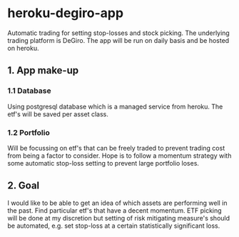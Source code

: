 # heroku-degiro-app
Automatic trading for setting stop-losses and stock picking. The underlying trading
platform is DeGiro. The app will be run on daily basis and be hosted on heroku.

## 1. App make-up
### 1.1 Database
Using postgresql database which is a managed service from heroku. The etf's will be 
saved per asset class.

### 1.2 Portfolio
Will be focussing on etf's that can be freely traded to prevent trading cost from being
a factor to consider. Hope is to follow a momentum strategy with some automatic stop-loss
setting to prevent large portfolio loses.

## 2. Goal
I would like to be able to get an idea of which assets are performing well in the past. 
Find particular etf's that have a decent momentum. ETF picking will be done at my
discretion but setting of risk mitigating measure's should be automated, e.g. set
stop-loss at a certain statistically significant loss. 